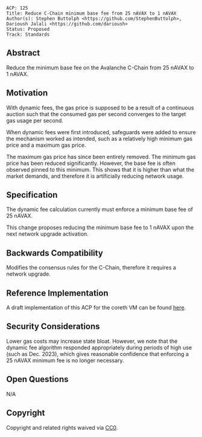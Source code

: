 ```text
ACP: 125
Title: Reduce C-Chain minimum base fee from 25 nAVAX to 1 nAVAX
Author(s): Stephen Buttolph <https://github.com/StephenButtolph>, Darioush Jalali <https://github.com/darioush>
Status: Proposed
Track: Standards
```

## Abstract

Reduce the minimum base fee on the Avalanche C-Chain from 25 nAVAX to 1 nAVAX.

## Motivation

With dynamic fees, the gas price is supposed to be a result of a continuous auction such that the consumed gas per second converges to the target gas usage per second.

When dynamic fees were first introduced, safeguards were added to ensure the mechanism worked as intended, such as a relatively high minimum gas price and a maximum gas price.

The maximum gas price has since been entirely removed. The minimum gas price has been reduced significantly. However, the base fee is often observed pinned to this minimum. This shows that it is higher than what the market demands, and therefore it is artificially reducing network usage.

## Specification

The dynamic fee calculation currently must enforce a minimum base fee of 25 nAVAX.

This change proposes reducing the minimum base fee to 1 nAVAX upon the next network upgrade activation.

## Backwards Compatibility

Modifies the consensus rules for the C-Chain, therefore it requires a network upgrade.

## Reference Implementation

A draft implementation of this ACP for the coreth VM can be found [here](https://github.com/ava-labs/coreth/pull/604/files).

## Security Considerations

Lower gas costs may increase state bloat. However, we note that the dynamic fee algorithm responded appropriately during periods of high use (such as Dec. 2023), which gives reasonable confidence that enforcing a 25 nAVAX minimum fee is no longer necessary.

## Open Questions

N/A

## Copyright

Copyright and related rights waived via [CC0](https://creativecommons.org/publicdomain/zero/1.0/).
